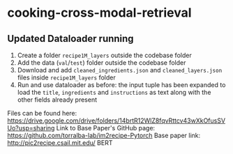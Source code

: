 # cooking-cross-modal-retrieval

## Updated Dataloader running

1. Create a folder `recipe1M_layers` outside the codebase folder
2. Add the data (`val`/`test`) folder outside the codebase folder
3. Download and add `cleaned_ingredients.json` and `cleaned_layers.json` files inside `recipe1M_layers` folder
4. Run and use dataloader as before: the input tuple has been expanded to load the `title`, `ingredients` and `instructions` as text along with the other fields already present

Files can be found here: https://drive.google.com/drive/folders/14brtR12WlZ8fqvRttcv43wXkOfusSVUo?usp=sharing
Link to Base Paper's GitHub page: https://github.com/torralba-lab/im2recipe-Pytorch
Base paper link: http://pic2recipe.csail.mit.edu/
BERT 